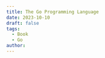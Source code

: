 ```yaml
---
title: The Go Programming Language
date: 2023-10-10
draft: false
tags:
  - Book
  - Go
author:
---
```

